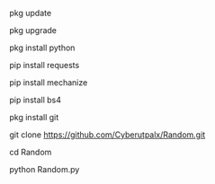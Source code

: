 pkg update

pkg upgrade

pkg install python

pip install requests

pip install mechanize

pip install bs4

pkg install git

git clone https://github.com/Cyberutpalx/Random.git

cd Random

python Random.py

